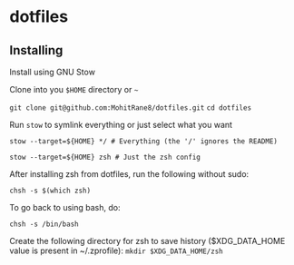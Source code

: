 # dotfiles

## Installing
Install using GNU Stow

Clone into you `$HOME` directory or `~`

`git clone git@github.com:MohitRane8/dotfiles.git`
`cd dotfiles`

Run `stow` to symlink everything or just select what you want

`stow --target=${HOME} */ # Everything (the '/' ignores the README)`

`stow --target=${HOME} zsh # Just the zsh config`


After installing zsh from dotfiles, run the following without sudo:

`chsh -s $(which zsh)`

To go back to using bash, do:

`chsh -s /bin/bash`


Create the following directory for zsh to save history ($XDG_DATA_HOME value is present in ~/.zprofile):
`mkdir $XDG_DATA_HOME/zsh`

